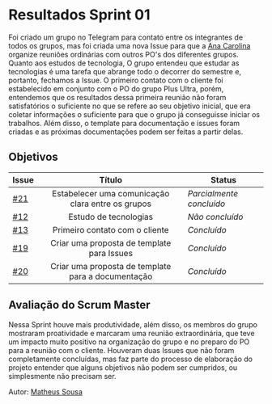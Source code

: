 # Resultados Sprint 01

Foi criado um grupo no Telegram para contato entre os integrantes de todos os grupos, mas foi criada uma nova Issue para que a [Ana Carolina](https://github.com/AnaCarolinaRodriguesLeite)
organize reuniões ordinárias com outros PO's dos diferentes grupos. Quanto aos estudos de tecnologia, O grupo entendeu que estudar as tecnologias é uma tarefa que abrange 
todo o decorrer do semestre e, portanto, fechamos a Issue. O primeiro contato com o cliente foi estabelecido em conjunto com o PO do grupo Plus Ultra, porém, entendemos que os resultados
dessa primeira reunião não foram satisfatórios o suficiente no que se refere ao seu objetivo inicial, que era coletar informações o suficiente para que o grupo já conseguisse iniciar
os trabalhos. Além disso, o template para documentação e issues foram criadas e as próximas documentações podem ser feitas a partir delas.


## Objetivos

| Issue |            Título            |         Status        | 
|-------|:----------------------------:|-----------------------|
| [#21](https://github.com/fga-eps-mds/2021-1-Bot/issues/21) | Estabelecer uma comunicação clara entre os grupos | _Parcialmente concluído_ |
| [#12](https://github.com/fga-eps-mds/2021-1-Bot/issues/12) | Estudo de tecnologias | _Não concluído_ |
| [#13](https://github.com/fga-eps-mds/2021-1-Bot/issues/13) | Primeiro contato com o cliente | _Concluído_ |
| [#19](https://github.com/fga-eps-mds/2021-1-Bot/issues/19) | Criar uma proposta de template para Issues | _Concluído_ |
| [#20](https://github.com/fga-eps-mds/2021-1-Bot/issues/20) | Criar uma proposta de template para a documentação | _Concluído_ |

## Avaliação do Scrum Master

Nessa Sprint houve mais produtividade, além disso, os membros do grupo mostraram proatividade e marcaram uma reunião extraordinária, que teve um impacto muito positivo na organização do grupo
e no preparo do PO para a reunião com o cliente. Houveram duas Issues que não foram completamente concluídas, mas faz parte do processo de elaboração do projeto entender que alguns objetivos não
podem ser cumpridos, ou simplesmente não precisam ser.

Autor: [Matheus Sousa](https://github.com/gatotabaco)
